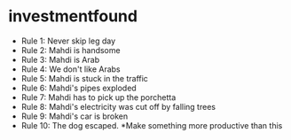 # investmentfound

* Rule 1: Never skip leg day
* Rule 2: Mahdi is handsome
* Rule 3: Mahdi is Arab
* Rule 4: We don't like Arabs
* Rule 5: Mahdi is stuck in the traffic
* Rule 6: Mahdi's pipes exploded
* Rule 7: Mahdi has to pick up the porchetta
* Rule 8: Mahdi's electricity was cut off by falling trees
* Rule 9: Mahdi's car is broken
* Rule 10: The dog escaped.
*Make something more productive than this
